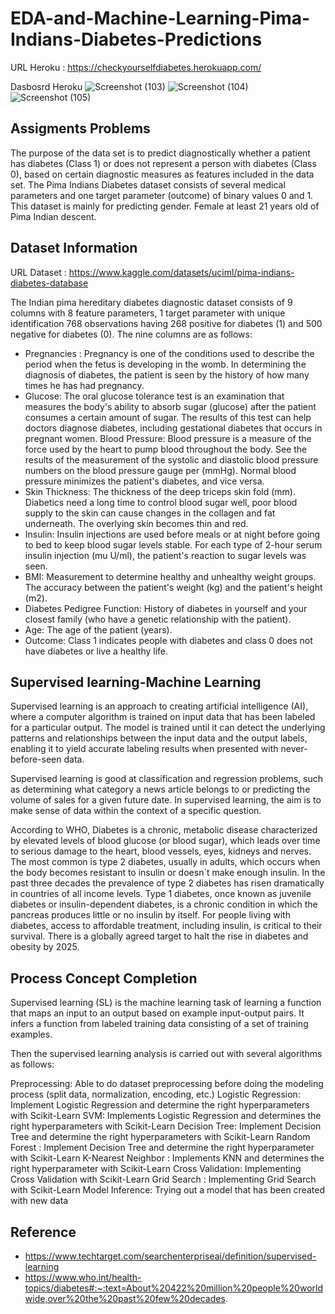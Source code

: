 # EDA-and-Machine-Learning-Pima-Indians-Diabetes-Predictions

URL Heroku : https://checkyourselfdiabetes.herokuapp.com/

Dasbosrd Heroku
![Screenshot (103)](https://user-images.githubusercontent.com/105533908/181878004-d9126502-4251-4819-8ce2-71fb179882d2.png)
![Screenshot (104)](https://user-images.githubusercontent.com/105533908/181878009-79c80ae1-2fbd-4fe0-9f43-f9f3f669b30d.png)
![Screenshot (105)](https://user-images.githubusercontent.com/105533908/181878016-b1f8e731-6ad8-4fac-83b2-24a0b8aa0993.png)

## Assigments Problems
The purpose of the data set is to predict diagnostically whether a patient has diabetes (Class 1) or does not represent a person with diabetes (Class 0), based on certain diagnostic measures as features included in the data set. The Pima Indians Diabetes dataset consists of several medical parameters and one target parameter (outcome) of binary values 0 and 1. This dataset is mainly for predicting gender. Female at least 21 years old of Pima Indian descent.

## Dataset Information 
URL Dataset : https://www.kaggle.com/datasets/uciml/pima-indians-diabetes-database

The Indian pima hereditary diabetes diagnostic dataset consists of 9 columns with 8 feature parameters, 1 target parameter with unique identification 768 observations having 268 positive for diabetes (1) and 500 negative for diabetes (0). The nine columns are as follows:

- Pregnancies : Pregnancy is one of the conditions used to describe the period when the fetus is developing in the womb. In determining the diagnosis of diabetes, the patient is seen by the history of how many times he has had pregnancy.
- Glucose: The oral glucose tolerance test is an examination that measures the body's ability to absorb sugar (glucose) after the patient consumes a certain amount of sugar. The results of this test can help doctors diagnose diabetes, including gestational diabetes that occurs in pregnant women. Blood Pressure: Blood pressure is a measure of the force used by the heart to pump blood throughout the body. See the results of the measurement of the systolic and diastolic blood pressure numbers on the blood pressure gauge per (mmHg). Normal blood pressure minimizes the patient's diabetes, and vice versa.
- Skin Thickness: The thickness of the deep triceps skin fold (mm). Diabetics need a long time to control blood sugar well, poor blood supply to the skin can cause changes in the collagen and fat underneath. The overlying skin becomes thin and red.
- Insulin: Insulin injections are used before meals or at night before going to bed to keep blood sugar levels stable. For each type of 2-hour serum insulin injection (mu U/ml), the patient's reaction to sugar levels was seen.
- BMI: Measurement to determine healthy and unhealthy weight groups. The accuracy between the patient's weight (kg) and the patient's height (m2).
- Diabetes Pedigree Function: History of diabetes in yourself and your closest family (who have a genetic relationship with the patient).
- Age: The age of the patient (years).
- Outcome: Class 1 indicates people with diabetes and class 0 does not have diabetes or live a healthy life.

## Supervised learning-Machine Learning
Supervised learning is an approach to creating artificial intelligence (AI), where a computer algorithm is trained on input data that has been labeled for a particular output. The model is trained until it can detect the underlying patterns and relationships between the input data and the output labels, enabling it to yield accurate labeling results when presented with never-before-seen data.

Supervised learning is good at classification and regression problems, such as determining what category a news article belongs to or predicting the volume of sales for a given future date. In supervised learning, the aim is to make sense of data within the context of a specific question.

According to WHO, Diabetes is a chronic, metabolic disease characterized by elevated levels of blood glucose (or blood sugar), which leads over time to serious damage to the heart, blood vessels, eyes, kidneys and nerves. The most common is type 2 diabetes, usually in adults, which occurs when the body becomes resistant to insulin or doesn`t make enough insulin. In the past three decades the prevalence of type 2 diabetes has risen dramatically in countries of all income levels. Type 1 diabetes, once known as juvenile diabetes or insulin-dependent diabetes, is a chronic condition in which the pancreas produces little or no insulin by itself. For people living with diabetes, access to affordable treatment, including insulin, is critical to their survival. There is a globally agreed target to halt the rise in diabetes and obesity by 2025.

## Process Concept Completion
Supervised learning (SL) is the machine learning task of learning a function that maps an input to an output based on example input-output pairs. It infers a function from labeled training data consisting of a set of training examples.

Then the supervised learning analysis is carried out with several algorithms as follows:

Preprocessing: Able to do dataset preprocessing before doing the modeling process (split data, normalization, encoding, etc.)
Logistic Regression: Implement Logistic Regression and determine the right hyperparameters with Scikit-Learn
SVM: Implements Logistic Regression and determines the right hyperparameters with Scikit-Learn
Decision Tree: Implement Decision Tree and determine the right hyperparameters with Scikit-Learn
Random Forest : Implement Decision Tree and determine the right hyperparameter with Scikit-Learn
K-Nearest Neighbor : Implements KNN and determines the right hyperparameter with Scikit-Learn
Cross Validation: Implementing Cross Validation with Scikit-Learn
Grid Search : Implementing Grid Search with Scikit-Learn
Model Inference: Trying out a model that has been created with new data

## Reference
- https://www.techtarget.com/searchenterpriseai/definition/supervised-learning
- https://www.who.int/health-topics/diabetes#:~:text=About%20422%20million%20people%20worldwide,over%20the%20past%20few%20decades.
